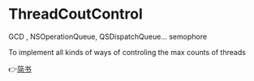 # ThreadCoutControl
GCD , NSOperationQueue, QSDispatchQueue... semophore

To implement all kinds of ways of controling the max counts of threads


👉[简书](http://www.jianshu.com/p/edf311012c11)
